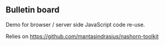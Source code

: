 ## Bulletin board

 Demo for browser / server side JavaScript code re-use.
 
 Relies on https://github.com/mantasindrasius/nashorn-toolkit
